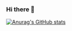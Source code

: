 ### Hi there 👋

[![Anurag's GitHub stats](https://github-readme-stats.vercel.app/api?username=Rene-Tarot)](https://github.com/anuraghazra/github-readme-stats)
